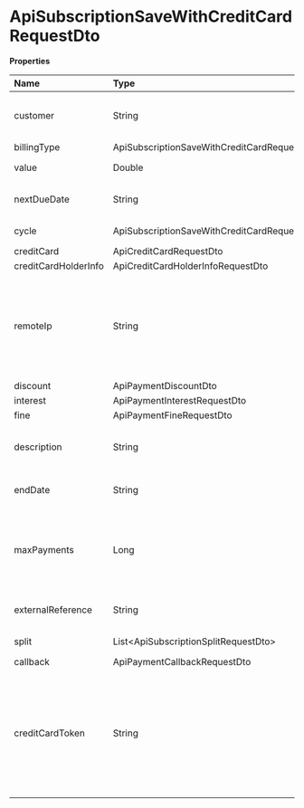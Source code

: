 # ApiSubscriptionSaveWithCreditCardRequestDto

**Properties**

| Name                 | Type                                                | Required | Description                                                                                                              |
| :------------------- | :-------------------------------------------------- | :------- | :----------------------------------------------------------------------------------------------------------------------- |
| customer             | String                                              | ✅       | Unique customer identifier in Asaas                                                                                      |
| billingType          | ApiSubscriptionSaveWithCreditCardRequestBillingType | ✅       | Billing type                                                                                                             |
| value                | Double                                              | ✅       | Subscription value                                                                                                       |
| nextDueDate          | String                                              | ✅       | First payment due                                                                                                        |
| cycle                | ApiSubscriptionSaveWithCreditCardRequestCycle       | ✅       | Billing frequency                                                                                                        |
| creditCard           | ApiCreditCardRequestDto                             | ✅       |                                                                                                                          |
| creditCardHolderInfo | ApiCreditCardHolderInfoRequestDto                   | ✅       |                                                                                                                          |
| remoteIp             | String                                              | ✅       | IP from where the customer is making the purchase. Your server's IP must not be entered.                                 |
| discount             | ApiPaymentDiscountDto                               | ❌       |                                                                                                                          |
| interest             | ApiPaymentInterestRequestDto                        | ❌       |                                                                                                                          |
| fine                 | ApiPaymentFineRequestDto                            | ❌       |                                                                                                                          |
| description          | String                                              | ❌       | Subscription description (max. 500 characters)                                                                           |
| endDate              | String                                              | ❌       | Deadline for payments to be due                                                                                          |
| maxPayments          | Long                                                | ❌       | Maximum number of payments to be generated for this subscription                                                         |
| externalReference    | String                                              | ❌       | Subscription identifier on your system                                                                                   |
| split                | List\<ApiSubscriptionSplitRequestDto\>              | ❌       | Split information                                                                                                        |
| callback             | ApiPaymentCallbackRequestDto                        | ❌       |                                                                                                                          |
| creditCardToken      | String                                              | ❌       | Credit card token for using the credit card tokenization functionality. If informed, the fields above are not mandatory. |

<!-- This file was generated by liblab | https://liblab.com/ -->

